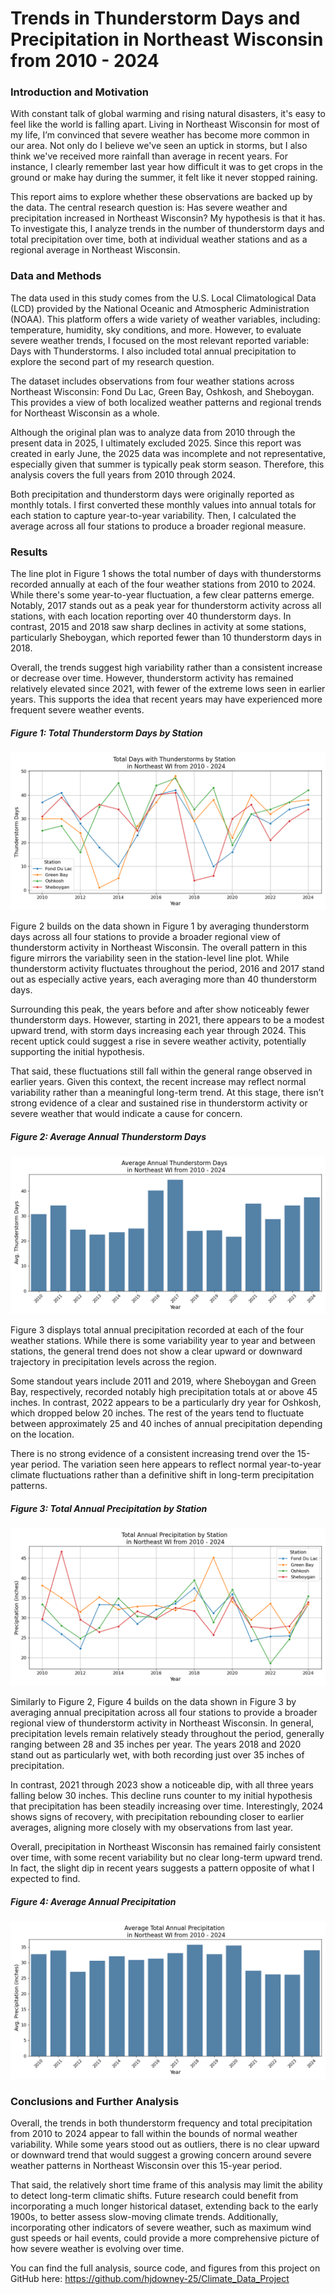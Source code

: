 # Trends in Thunderstorm Days and Precipitation in Northeast Wisconsin from 2010 - 2024

### Introduction and Motivation 

With constant talk of global warming and rising natural disasters, it's easy to feel like the world is falling apart. Living in Northeast Wisconsin for most of my life, I’m convinced that severe weather has become more common in our area. Not only do I believe we've seen an uptick in storms, but I also think we've received more rainfall than average in recent years. For instance, I clearly remember last year how difficult it was to get crops in the ground or make hay during the summer, it felt like it never stopped raining.

This report aims to explore whether these observations are backed up by the data. The central research question is: Has severe weather and precipitation increased in Northeast Wisconsin? My hypothesis is that it has. To investigate this, I analyze trends in the number of thunderstorm days and total precipitation over time, both at individual weather stations and as a regional average in Northeast Wisconsin.

### Data and Methods 

The data used in this study comes from the U.S. Local Climatological Data (LCD) provided by the National Oceanic and Atmospheric Administration (NOAA). This platform offers a wide variety of weather variables, including: temperature, humidity, sky conditions, and more. However, to evaluate severe weather trends, I focused on the most relevant reported variable: Days with Thunderstorms. I also included total annual precipitation to explore the second part of my research question.

The dataset includes observations from four weather stations across Northeast Wisconsin: Fond Du Lac, Green Bay, Oshkosh, and Sheboygan. This provides a view of both localized weather patterns and regional trends for Northeast Wisconsin as a whole.

Although the original plan was to analyze data from 2010 through the present data in 2025, I ultimately excluded 2025. Since this report was created in early June, the 2025 data was incomplete and not representative, especially given that summer is typically peak storm season. Therefore, this analysis covers the full years from 2010 through 2024.

Both precipitation and thunderstorm days were originally reported as monthly totals. I first converted these monthly values into annual totals for each station to capture year-to-year variability. Then, I calculated the average across all four stations to produce a broader regional measure. 

### Results 

The line plot in Figure 1 shows the total number of days with thunderstorms recorded annually at each of the four weather stations from 2010 to 2024. While there's some year-to-year fluctuation, a few clear patterns emerge. Notably, 2017 stands out as a peak year for thunderstorm activity across all stations, with each location reporting over 40 thunderstorm days. In contrast, 2015 and 2018 saw sharp declines in activity at some stations, particularly Sheboygan, which reported fewer than 10 thunderstorm days in 2018.

Overall, the trends suggest high variability rather than a consistent increase or decrease over time. However, thunderstorm activity has remained relatively elevated since 2021, with fewer of the extreme lows seen in earlier years. This supports the idea that recent years may have experienced more frequent severe weather events.

##### Figure 1: Total Thunderstorm Days by Station
![Total Thunderstorm Days by Station](images/tstorm_by_station_trend.png)

Figure 2 builds on the data shown in Figure 1 by averaging thunderstorm days across all four stations to provide a broader regional view of thunderstorm activity in Northeast Wisconsin. The overall pattern in this figure mirrors the variability seen in the station-level line plot. While thunderstorm activity fluctuates throughout the period, 2016 and 2017 stand out as especially active years, each averaging more than 40 thunderstorm days.

Surrounding this peak, the years before and after show noticeably fewer thunderstorm days. However, starting in 2021, there appears to be a modest upward trend, with storm days increasing each year through 2024. This recent uptick could suggest a rise in severe weather activity, potentially supporting the initial hypothesis.

That said, these fluctuations still fall within the general range observed in earlier years. Given this context, the recent increase may reflect normal variability rather than a meaningful long-term trend. At this stage, there isn’t strong evidence of a clear and sustained rise in thunderstorm activity or severe weather that would indicate a cause for concern.

##### Figure 2: Average Annual Thunderstorm Days
![Average Annual Thunderstorm Days](images/average_annual_tstorm_barplot.png)

Figure 3 displays total annual precipitation recorded at each of the four weather stations. While there is some variability year to year and between stations, the general trend does not show a clear upward or downward trajectory in precipitation levels across the region.

Some standout years include 2011 and 2019, where Sheboygan and Green Bay, respectively, recorded notably high precipitation totals at or above 45 inches. In contrast, 2022 appears to be a particularly dry year for Oshkosh, which dropped below 20 inches. The rest of the years tend to fluctuate between approximately 25 and 40 inches of annual precipitation depending on the location.

There is no strong evidence of a consistent increasing trend over the 15-year period. The variation seen here appears to reflect normal year-to-year climate fluctuations rather than a definitive shift in long-term precipitation patterns.

##### Figure 3: Total Annual Precipitation by Station 
![Total Annual Precipitation by Station](images/precip_by_station_trend.png)

Similarly to Figure 2, Figure 4 builds on the data shown in Figure 3 by averaging annual precipitation across all four stations to provide a broader regional view of thunderstorm activity in Northeast Wisconsin. In general, precipitation levels remain relatively steady throughout the period, generally ranging between 28 and 35 inches per year. The years 2018 and 2020 stand out as particularly wet, with both recording just over 35 inches of precipitation.

In contrast, 2021 through 2023 show a noticeable dip, with all three years falling below 30 inches. This decline runs counter to my initial hypothesis that precipitation has been steadily increasing over time. Interestingly, 2024 shows signs of recovery, with precipitation rebounding closer to earlier averages, aligning more closely with my observations from last year.

Overall, precipitation in Northeast Wisconsin has remained fairly consistent over time, with some recent variability but no clear long-term upward trend. In fact, the slight dip in recent years suggests a pattern opposite of what I expected to find.


##### Figure 4: Average Annual Precipitation
![Average Annual Precipitation](images/average_annual_precip_barplot.png)

### Conclusions and Further Analysis 

Overall, the trends in both thunderstorm frequency and total precipitation from 2010 to 2024 appear to fall within the bounds of normal weather variability. While some years stood out as outliers, there is no clear upward or downward trend that would suggest a growing concern around severe weather patterns in Northeast Wisconsin over this 15-year period.

That said, the relatively short time frame of this analysis may limit the ability to detect long-term climatic shifts. Future research could benefit from incorporating a much longer historical dataset, extending back to the early 1900s, to better assess slow-moving climate trends. Additionally, incorporating other indicators of severe weather, such as maximum wind gust speeds or hail events, could provide a more comprehensive picture of how severe weather is evolving over time.

You can find the full analysis, source code, and figures from this project on GitHub here: 
https://github.com/hjdowney-25/Climate_Data_Project
